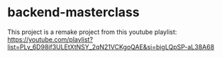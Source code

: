 # backend-masterclass
This project is a remake project from this youtube playlist:
https://youtube.com/playlist?list=PLy_6D98if3ULEtXtNSY_2qN21VCKgoQAE&si=bigLQpSP-aL38A68
